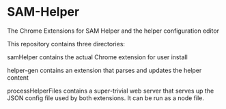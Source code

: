 SAM-Helper
==========

The Chrome Extensions for SAM Helper and the helper configuration editor


This repository contains three directories:

samHelper contains the actual Chrome extension for user install

helper-gen contains an extension that parses and updates the helper content

processHelperFiles contains a super-trivial web server that serves up the JSON config file used by both extensions.  It can  be run as a node file.

